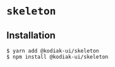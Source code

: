 # `skeleton`

## Installation

```
$ yarn add @kodiak-ui/skeleton
$ npm install @kodiak-ui/skeleton
```
